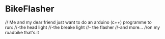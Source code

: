 # BikeFlasher
// Me and my dear friend just want to do an arduino (c++) programme to run: 
//-the head light
//-the breake light
//- the flasher
//-and more...
//on my roadbike that's it

